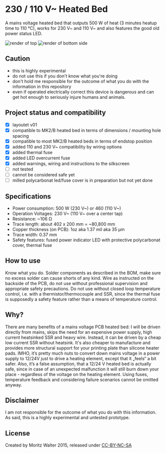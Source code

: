 # 230 / 110 V~ Heated Bed
A mains voltage heated bed that outputs 500 W of heat (3 minutes heatup time to 110 °C), works for 230 V~ and 110 V~ and also features the good old power status LED.

![render of top](https://cdn.hackaday.io/images/7579811449431756922.png)
![render of bottom side](https://cdn.hackaday.io/images/5494491449432442830.png)

## Caution
- this is highly experimental
- do not use this if you don't know what you're doing
- don't hold me responsible for the outcome of what you do with the information in this repository
- even if operated electrically correct this device is dangerous and can get hot enough to seriously injure humans and animals.

## Project status and compatibility
- [x] layoutet v01
- [x] compatible to MK2/B heated bed in terms of dimensions / mounting hole spacing
- [x] compatible to most MK2/B heated beds in terms of endstop position
- [x] added 110 and 230 V~ compatibility by wiring options
- [x] added thermal fuse
- [x] added LED overcurrent fuse
- [x] added warnings, wiring and instructions to the silkscreen
- [ ] not tested
- [ ] cannot be considered safe yet
- [ ] milled polycarbonat led/fuse cover is in preparation but not yet done

## Specifications
- Power consumption:	500 W (230 V~) or 460 (110 V~)
- Operation Voltages:	230 V~ (110 V~ over a center tap)
- Resistance:	~106 Ω
- Trace length: about 402 x 200 mm = ~80,800 mm
- Copper thickness (on PCB):	1oz aka 1.37 mil aka 35 µm
- Trace width:	0.37 mm
- Safety features: fused power indicator LED with protective polycarbonat cover, thermal fuse

## How to use
Know what you do. Solder components as described in the BOM, make sure no excess solder can cause shorts of any kind. Wire as instructed on the backside of the PCB, do not use without professional supervision and appropriate safety precautions. Do not use without closed loop temperature control, i.e. with a thermistor/thermocouple and SSR, since the thermal fuse is supposedly a safety feature rather than a means of temperature control.

## Why?
There are many benefits of a mains voltage PCB heated bed: I will be driven directly from mains, skips the need for an expensive power supply, high current heatsinked SSR and heavy wire. Instead, it can be driven by a cheap low current SSR without heatsink. It's also cheaper to manufacture and provides more structural support for your printing plate than silicone heater pads.
IMHO, it’s pretty much nuts to convert down mains voltage in a power supply to 12/24V just to drive a heating element, except that it „feels“ a bit safer. Also, it’s a false assumption, that a 12/24 V heated bed is actually safe, since in case of an unexpected malfunction it will still burn down your place - regardless of the voltage on the heating element. Using fuses, temperature feedback and considering failure scenarios cannot be omitted anyway.

## Disclaimer
I am not responsible for the outcome of what you do with this information. As said, this is a highly experimental and untested prototype.

## License
Created by Moritz Walter 2015, released under [CC-BY-NC-SA](http://creativecommons.org/licenses/by-nc-sa/3.0/legalcode)
